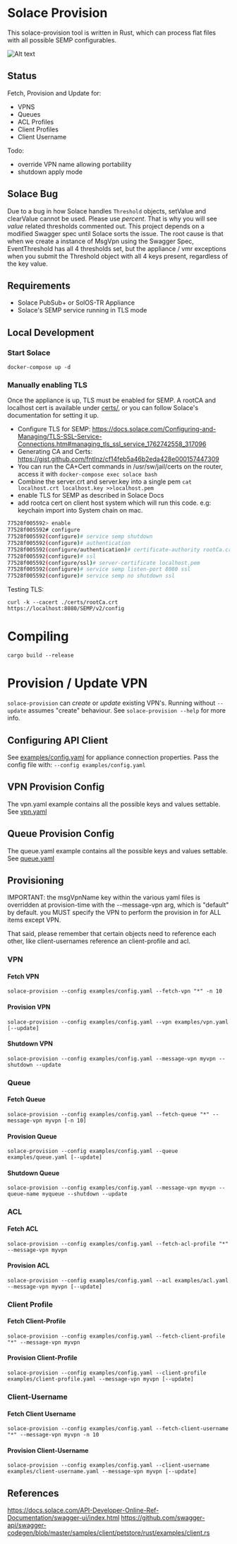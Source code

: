 # Solace Provision

This solace-provision tool is written in Rust, which can process flat files with all possible SEMP configurables.

![Alt text](screenshot.png?raw=true "Title")

## Status

Fetch, Provision and Update for:

* VPNS
* Queues
* ACL Profiles
* Client Profiles
* Client Username

Todo:
* override VPN name allowing portability
* shutdown apply mode
    
## Solace Bug

Due to a bug in how Solace handles `Threshold` objects, setValue and clearValue cannot be used. Please use *percent*. 
That is why you will see *value* related thresholds commented out. This project depends on a modified Swagger spec until
Solace sorts the issue. The root cause is that when we create a instance of MsgVpn using the Swagger Spec, EventThreshold has 
all 4 thresholds set, but the appliance / vmr exceptions when you submit the Threshold object with all 4 keys present, 
regardless of the key value.

## Requirements

* Solace PubSub+ or SolOS-TR Appliance
* Solace's SEMP service running in TLS mode

## Local Development

### Start Solace

    docker-compose up -d
    
### Manually enabling TLS
    
Once the appliance is up, TLS must be enabled for SEMP. A rootCA and localhost cert is available under [certs/](certs/), 
or you can follow Solace's documentation for setting it up.

* Configure TLS for SEMP: https://docs.solace.com/Configuring-and-Managing/TLS-SSL-Service-Connections.htm#managing_tls_ssl_service_1762742558_317096
* Generating CA and Certs: https://gist.github.com/fntlnz/cf14feb5a46b2eda428e000157447309
* You can run the CA+Cert commands in /usr/sw/jail/certs on the router, access it with `docker-compose exec solace bash`
* Combine the server.crt and server.key into a single pem `cat localhost.crt localhost.key >>localhost.pem`
* enable TLS for SEMP as described in Solace Docs
* add rootca cert on client host system which will run this code. e.g: keychain import into System chain on mac.


```bash
77528f005592> enable 
77528f005592# configure 
77528f005592(configure)# service semp shutdown
77528f005592(configure)# authentication
77528f005592(configure/authentication)# certificate-authority rootCa.crt
77528f005592(configure)# ssl 
77528f005592(configure/ssl)# server-certificate localhost.pem
77528f005592(configure)# service semp listen-port 8080 ssl
77528f005592(configure)# service semp no shutdown ssl

```


Testing TLS:

    curl -k --cacert ./certs/rootCa.crt https://localhost:8080/SEMP/v2/config 

# Compiling

    cargo build --release

# Provision / Update VPN

`solace-provision` can <i>create</i> or <i>update</i> existing VPN's. Running without `--update` assumes "create" behaviour. 
See `solace-provision --help` for more info.

## Configuring API Client

See [examples/config.yaml](examples/config.yaml) for appliance connection properties. Pass the config file with: `--config examples/config.yaml`

## VPN Provision Config

The vpn.yaml example contains all the possible keys and values settable. 
See [vpn.yaml](examples/vpn.yaml)
    
## Queue Provision Config

The queue.yaml example contains all the possible keys and values settable. 
See [queue.yaml](examples/queue.yaml)
    
## Provisioning

IMPORTANT: the msgVpnName key within the various yaml files is overridden at provision-time with the --message-vpn arg,
which is "default" by default. you MUST specify the VPN to perform the provision in for ALL items except VPN.

That said, please remember that certain objects need to reference each other, like client-usernames reference an client-profile and acl.


### VPN

#### Fetch VPN

    solace-provision --config examples/config.yaml --fetch-vpn "*" -n 10

#### Provision VPN

    solace-provision --config examples/config.yaml --vpn examples/vpn.yaml [--update]

#### Shutdown VPN

    solace-provision --config examples/config.yaml --message-vpn myvpn --shutdown --update
    
### Queue

#### Fetch Queue

    solace-provision --config examples/config.yaml --fetch-queue "*" --message-vpn myvpn [-n 10]

#### Provision Queue

    solace-provision --config examples/config.yaml --queue examples/queue.yaml [--update]

#### Shutdown Queue

    solace-provision --config examples/config.yaml --message-vpn myvpn --queue-name myqueue --shutdown --update
    
### ACL

#### Fetch ACL

    solace-provision --config examples/config.yaml --fetch-acl-profile "*" --message-vpn myvpn

#### Provision ACL

    solace-provision --config examples/config.yaml --acl examples/acl.yaml --message-vpn myvpn [--update]
    
### Client Profile

#### Fetch Client-Profile

    solace-provision --config examples/config.yaml --fetch-client-profile "*" --message-vpn myvpn

#### Provision Client-Profile

    solace-provision --config examples/config.yaml --client-profile examples/client-profile.yaml --message-vpn myvpn [--update]

### Client-Username
    
#### Fetch Client Username

    solace-provision --config examples/config.yaml --fetch-client-username "*" --message-vpn myvpn -n 10  
    
#### Provision Client-Username

    solace-provision --config examples/config.yaml --client-username examples/client-username.yaml --message-vpn myvpn [--update]

## References

https://docs.solace.com/API-Developer-Online-Ref-Documentation/swagger-ui/index.html
https://github.com/swagger-api/swagger-codegen/blob/master/samples/client/petstore/rust/examples/client.rs

